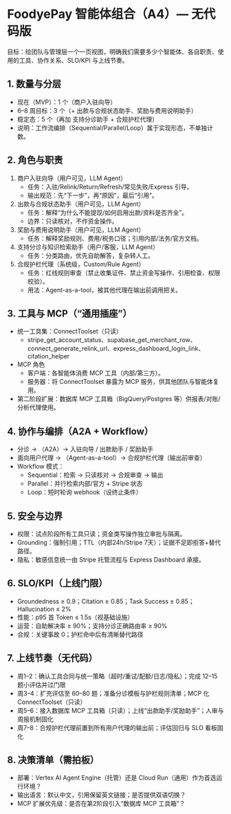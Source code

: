 # FoodyePay 智能体组合（A4）— 无代码版

目标：给团队与管理层一个一页视图，明确我们需要多少个智能体、各自职责、使用的工具、协作关系、SLO/KPI 与上线节奏。

## 1. 数量与分层
- 现在（MVP）：1 个（商户入驻向导）
- 6–8 周目标：3 个（+ 出款与合规状态助手、奖励与费用说明助手）
- 稳定态：5 个（再加 支持分诊助手 + 合规护栏代理）
- 说明：工作流编排（Sequential/Parallel/Loop）属于实现形态，不单独计数。

## 2. 角色与职责
1) 商户入驻向导（用户可见，LLM Agent）
   - 任务：入驻/Relink/Return/Refresh/常见失败/Express 引导。
   - 输出规范：先“下一步”，再“原因”，最后“引用”。
2) 出款与合规状态助手（用户可见，LLM Agent）
   - 任务：解释“为什么不能提现/如何启用出款/资料是否齐全”。
   - 边界：只读核对，不作资金操作。
3) 奖励与费用说明助手（用户可见，LLM Agent）
   - 任务：解释奖励规则、费用/税务口径；引用内部/法务/官方文档。
4) 支持分诊与知识检索助手（用户/客服，LLM Agent）
   - 任务：分类路由，优先自助解答，复杂转人工。
5) 合规护栏代理（系统级，Custom/Rule Agent）
   - 任务：红线规则审查（禁止收集证件、禁止资金写操作、引用检查、权限校验）。
   - 用法：Agent-as-a-tool，被其他代理在输出前调用把关。

## 3. 工具与 MCP（“通用插座”）
- 统一工具集：ConnectToolset（只读）
  - stripe_get_account_status、supabase_get_merchant_row、connect_generate_relink_url、express_dashboard_login_link、citation_helper
- MCP 角色
  - 客户端：各智能体消费 MCP 工具（内部/第三方）。
  - 服务器：将 ConnectToolset 暴露为 MCP 服务，供其他团队与智能体复用。
- 第二阶段扩展：数据库 MCP 工具箱（BigQuery/Postgres 等）供报表/对账/分析代理使用。

## 4. 协作与编排（A2A + Workflow）
- 分诊 → （A2A）→ 入驻向导 / 出款助手 / 奖励助手
- 面向用户代理 → （Agent-as-a-tool）→ 合规护栏代理（输出前审查）
- Workflow 模式：
  - Sequential：检索 → 只读核对 → 合规审查 → 输出
  - Parallel：并行检索内部/官方 + Stripe 状态
  - Loop：短时轮询 webhook（设终止条件）

## 5. 安全与边界
- 权限：试点阶段所有工具只读；资金类写操作独立审批与隔离。
- Grounding：强制引用；TTL（内部24h/Stripe 7天）；证据不足即拒答+替代路径。
- 隐私：敏感信息统一由 Stripe 托管流程与 Express Dashboard 承接。

## 6. SLO/KPI（上线门限）
- Groundedness ≥ 0.9；Citation ≥ 0.85；Task Success ≥ 0.85；Hallucination ≤ 2%
- 性能：p95 首 Token ≤ 1.5s（视基础设施）
- 运营：自助解决率 ≥ 90%；支持分诊正确路由率 ≥ 90%
- 合规：关键事故 0；护栏命中后有清晰替代路径

## 7. 上线节奏（无代码）
- 周1–2：确认工具合同与统一策略（超时/重试/配额/日志/隐私）；完成 12–15 题小评估并过门限
- 周3–4：扩充评估至 60–80 题；准备分诊模板与护栏规则清单；MCP 化 ConnectToolset（只读）
- 周5–6：接入数据库 MCP 工具箱（只读）；上线“出款助手/奖励助手”；人审与周报机制固化
- 周7–8：合规护栏代理前置到所有用户代理的输出前；评估回归与 SLO 看板固化

## 8. 决策清单（需拍板）
- 部署：Vertex AI Agent Engine（托管）还是 Cloud Run（通用）作为首选运行环境？
- 输出语言：默认中文，引用保留英文链接；是否提供双语切换？
- MCP 扩展优先级：是否在第2阶段引入“数据库 MCP 工具箱”？
